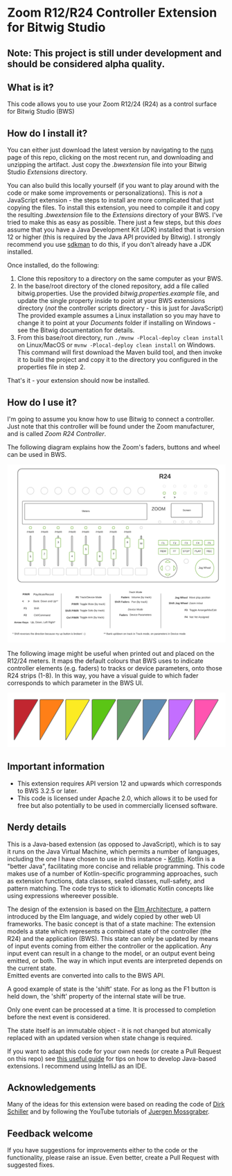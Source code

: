 # Zoom R12/R24 Controller Extension for Bitwig Studio

## Note: This project is still under development and should be considered alpha quality. 

## What is it?
This code allows you to use your Zoom R12/24 (R24) as a control surface for Bitwig Studio (BWS)

## How do I install it?

You can either just download the latest version by navigating to the [runs](https://github.com/blawlor/zoom-r24-bitwig-controller/actions/) 
page of this repo, clicking on the most recent run, and downloading and unzipping the artifact. 
Just copy the _.bwextension_ file into your Bitwig Studio _Extensions_ directory. 

You can also build this locally yourself (if you want to play around with the code or make some improvements or personalizations).
This is _not_ a JavaScript extension - the steps to install are more complicated that just copying the files. 
To install this extension, you need to compile it and copy the resulting _.bwextension_ file to the _Extensions_ directory of your BWS.
I've tried to make this as easy as possible. There just a few steps, but this _does_ assume that you have a 
Java Development Kit (JDK) installed that is version 12 or higher (this is required by the Java API provided by Bitwig).
I strongly recommend you use [sdkman](https://sdkman.io/install) to do this, if you don't already have a JDK installed.

Once installed, do the following:
1. Clone this repository to a directory on the same computer as your BWS.
2. In the base/root directory of the cloned repository, add a file called bitwig.properties. 
Use the provided _bitwig.properties.example_ file, and update the single property inside to point at your BWS extensions directory 
   (*not* the controller scripts directory - this is just for JavaScript)
   The provided example assumes a Linux installation so you may have to change it to point at your _Documents_ folder if 
   installing on Windows - see the Bitwig documentation for details.
3. From this base/root directory, run ```./mvnw -Plocal-deploy clean install``` on Linux/MacOS or ```mvnw -Plocal-deploy clean install``` on Windows. 
   This command will first download the Maven build tool, and then invoke it to build the project and copy it to the 
   directory you configured in the properties file in step 2.
   
That's it - your extension should now be installed.

## How do I use it?
I'm going to assume you know how to use Bitwig to connect a controller. 
Just note that this controller will be found under the Zoom manufacturer, and is called _Zoom R24 Controller_.

The following diagram explains how the Zoom's faders, buttons and wheel can be used in BWS.

![Zoom R24 User Guide](images/ZoomR24.png)

The following image might be useful when printed out and placed on the
R12/24 meters. 
It maps the default colours that BWS uses to indicate controller elements 
(e.g. faders) to tracks or device parameters, onto those R24 strips (1-8). 
In this way, you have a visual guide to which fader corresponds to which 
parameter in the BWS UI.

![Zoom Track Colours](images/ZoomR24TrackColours.png)

## Important information
* This extension requires API version 12 and upwards which corresponds to BWS 3.2.5 or later.
* This code is licensed under Apache 2.0, which allows it to be used for free but also potentially to be used in 
  commercially licensed software.

## Nerdy details
This is a Java-based extension (as opposed to JavaScript), which is to say it runs on the Java Virtual Machine, 
which permits a number of languages, including the one I have chosen to use in this instance - [Kotlin](https://kotlinlang.org/).
Kotlin is a "better Java", facilitating more concise and reliable programming. 
This code makes use of a number of Kotlin-specific programming approaches, such as extension functions,
data classes, sealed classes, null-safety, and pattern matching. 
The code trys to stick to idiomatic Kotlin concepts like using expressions whereever possible. 


The design of the extension is based on the [Elm Architecture](https://guide.elm-lang.org/architecture/), a pattern 
introduced by the Elm language, and widely copied by other web UI frameworks.
The basic concept is that of a state machine: The extension models a state which represents a combined state of the 
controller (the R24) and the application (BWS). This state can only be updated by means of input events coming from either 
the controller or the application. 
Any input event can result in a change to the model, or an output event being emitted, or both. 
The way in which input events are interpreted depends on the current state.  
Emitted events are converted into calls to the BWS API. 

A good example of state is the 'shift' state. 
For as long as the F1 button is held down, the 'shift' property of the internal state will be true.  

Only one event can be processed at a time. It is processed to completion before the next event is considered.

The state itself is an immutable object - it is not changed but atomically replaced with an updated version when state 
change is required. 

If you want to adapt this code for your own needs (or create a Pull Request on this repo) 
see [this useful guide](https://github.com/outterback/bitwig-controller-tutorial) for tips on how to develop Java-based
extensions. I recommend using IntelliJ as an IDE.

## Acknowledgements
Many of the ideas for this extension were based on reading the code of [Dirk Schiller](https://github.com/dschiller) 
and by following the YouTube tutorials of [Juergen Mossgraber](https://www.youtube.com/playlist?list=PLqRWeSPiYQ66KBGONBenPv1O3luQCFQR2).

## Feedback welcome

If you have suggestions for improvements either to the code or the functionality, please raise an issue. 
Even better, create a Pull Request with suggested fixes.
